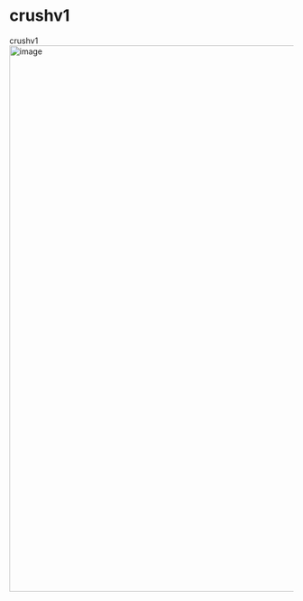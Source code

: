 # crushv1
crushv1
<img width="1914" height="970" alt="image" src="https://github.com/user-attachments/assets/040f4530-a72a-45b5-bfd4-1e2f82185ab9" />
